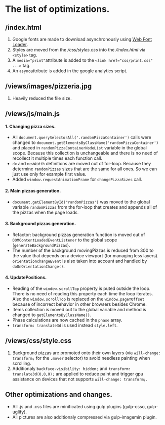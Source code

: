 # The list of optimizations.

## /index.html
1. Google fonts are made to download asynchronously using [Web Font Loader](https://github.com/typekit/webfontloader).
2. Styles are moved from the <em>/css/styles.css</em> into the <em>/index.html</em> via `<style>` tag.
3. A `media="print"`attribute is added to the `<link href="css/print.css" ...>` tag.
4. An `async`attribute is added in the google analytics script.

## /views/images/pizzeria.jpg
1. Heavily reduced the file size.

## /views/js/main.js
#### 1. Changing pizza sizes.
  * All `document.querySelectorAll('.randomPizzaContainer')` calls were changed to `document.getElementsByClassName('randomPizzaContainer')` and placed in `randomPizzaContainerNodeList` variable in the global scope. Because this collection is unchangeable and there is no need of recollect it multiple times each function call.
  * `dx` and `newWidth` definitions are moved out of for-loop. Because they determine `randomPizzas` sizes that are the same for all ones. So we can just use only for example first value.
  * Added `window.requestAnimationFrame` for `changePizzaSizes` call.

#### 2. Main pizzas generation.
  * `document.getElementById("randomPizzas")` was moved to the global variable `randomPizzas` from the for-loop that creates and appends all of the pizzas when the page loads.

#### 3. Background pizzas generation.
  * Refactor: background pizzas generation function is moved out of `DOMContentLoadedEventListener` to the global scope (`generateBackgroundPizzas`).
  * The number of the background movingPizzas is reduced from 300 to the value that depends on a device viewport (for managing less layers). `orientationchangeEvent` is also taken into account and handled by  `doOnOrientationChange()`.

#### 4. UpdatePositions.
  * Reading of the `window.scrollTop` property is puted outside the loop. There is no need of reading this property each time the loop iterates. Also the `window.scrollTop` is replaced on the `window.pageYOffset` because of incorrect behavior in other browsers besides Chrome.
  * Items collection is moved out to the global variable and method is changed to `getElementsByClassName()`.
  * Phase calculations are now cached in the `phase` array.
  * `transform: translate3d` is used instead `style.left`.

## /views/css/style.css
1. Background pizzas are promoted onto their own layers (via `will-change: transform;` for the `.mover` selector) to avoid needless painting when scrolling.
2. Additionaly `backface-visibility: hidden;` and `transform: translate3d(0,0,0);` are applied to reduce paint and trigger gpu assistance on devices that not supports `will-change: transform;`. 

## Other optimizations and changes.
* All .js and .css files are minificated using gulp plugins (gulp-csso, gulp-uglify).
* All pictures are also additionaly compressed via gulp-imagemin plugin.
